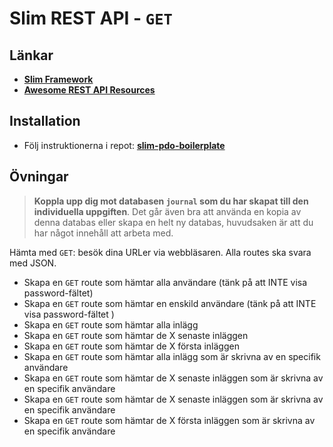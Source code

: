# Slim REST API - `GET`

## Länkar

* [**Slim Framework**](https://www.slimframework.com/)
* [**Awesome REST API Resources**](https://github.com/marmelab/awesome-rest)

## Installation

* Följ instruktionerna i repot: **[slim-pdo-boilerplate](https://github.com/Vinnovera/cms-php-mysql-2019/tree/master/examples/slim/slim-pdo-boilerplate)**

## Övningar

>**Koppla upp dig mot databasen `journal` som du har skapat till den individuella uppgiften**. Det går även bra att använda en kopia av denna databas eller skapa en helt ny databas, huvudsaken är att du har något innehåll att arbeta med. 

Hämta med `GET`: besök dina URLer via webbläsaren.
Alla routes ska svara med JSON.
* Skapa en `GET` route som hämtar alla användare (tänk på att INTE visa password-fältet)
* Skapa en `GET` route som hämtar en enskild användare (tänk på att INTE visa password-fältet )
* Skapa en `GET` route som hämtar alla inlägg
* Skapa en `GET` route som hämtar de X senaste inläggen
* Skapa en `GET` route som hämtar de X första inläggen
* Skapa en `GET` route som hämtar alla inlägg som är skrivna av en specifik användare
* Skapa en `GET` route som hämtar de X senaste inläggen som är skrivna av en specifik användare
* Skapa en `GET` route som hämtar de X senaste inläggen som är skrivna av en specifik användare
* Skapa en `GET` route som hämtar de X första inläggen som är skrivna av en specifik användare
